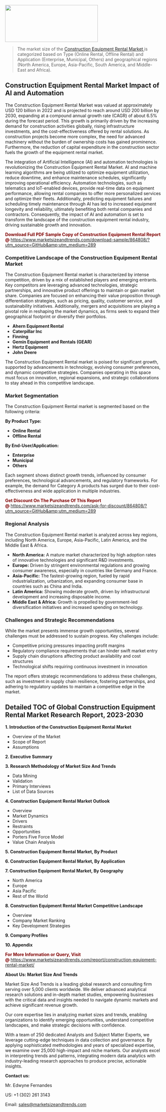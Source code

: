 <img src="https://100x100musica.es/wp-content/uploads/2024/12/Verified-Market-Reports-4-300x120.jpg" alt="" width="300" height="120" class="alignnone size-medium wp-image-100382" /><blockquote><p>The market size of the <a href="https://www.marketsizeandtrends.com/download-sample/864808/?utm_source=GitHub&amp;utm_medium=289" target="_blank">Construction Equipment Rental Market </a>is categorized based on Type (Online Rental, Offline Rental) and Application (Enterprise, Municipal, Others) and geographical regions (North America, Europe, Asia-Pacific, South America, and Middle-East and Africa).</p></blockquote><p><h2>Construction Equipment Rental Market Impact of AI and Automation</h2><p>The Construction Equipment Rental Market was valued at approximately USD 120 billion in 2022 and is projected to reach around USD 200 billion by 2030, expanding at a compound annual growth rate (CAGR) of about 6.5% during the forecast period. This growth is primarily driven by the increasing demand for construction activities globally, rising infrastructure investments, and the cost-effectiveness offered by rental solutions. As construction projects become more complex, the need for advanced machinery without the burden of ownership costs has gained prominence. Furthermore, the reduction of capital expenditure in the construction sector fuels the growth of the equipment rental market.</p><p>The integration of Artificial Intelligence (AI) and automation technologies is revolutionizing the Construction Equipment Rental Market. AI and machine learning algorithms are being utilized to optimize equipment utilization, reduce downtime, and enhance maintenance schedules, significantly improving operational efficiency. Automation technologies, such as telematics and IoT-enabled devices, provide real-time data on equipment performance, allowing rental companies to offer more personalized services and optimize their fleets. Additionally, predicting equipment failures and scheduling timely maintenance through AI has led to increased equipment longevity and reliability, ultimately benefiting both rental companies and contractors. Consequently, the impact of AI and automation is set to transform the landscape of the construction equipment rental industry, driving sustainable growth and innovation.</p></p><p><strong><span style="color: #800000;">Download Full PDF Sample Copy of Construction Equipment Rental Report @</span>&nbsp;</strong><a href="https://www.marketsizeandtrends.com/download-sample/864808/?utm_source=GitHub&amp;utm_medium=289">https://www.marketsizeandtrends.com/download-sample/864808/?utm_source=GitHub&amp;utm_medium=289</a></p><h3>Competitive Landscape of the Construction Equipment Rental Market</h3><p>The Construction Equipment Rental market is characterized by intense competition, driven by a mix of established players and emerging entrants. Key competitors are leveraging advanced technologies, strategic partnerships, and innovative product offerings to maintain or gain market share. Companies are focused on enhancing their value proposition through differentiation strategies, such as pricing, quality, customer service, and sustainability initiatives. Additionally, mergers and acquisitions are playing a pivotal role in reshaping the market dynamics, as firms seek to expand their geographical footprint or diversify their portfolios.</p><p><strong><p><ul><li>Ahern Equipment Rental </li><li> Caterpillar Inc </li><li> Finning </li><li> Gemin Equipment and Rentals (GEAR) </li><li> Hertz Equipment </li><li> John Deere</p></li></ul></p></strong></p><p>The Construction Equipment Rental market is poised for significant growth, supported by advancements in technology, evolving consumer preferences, and dynamic competitive strategies. Companies operating in this space must focus on innovation, regional expansions, and strategic collaborations to stay ahead in this competitive landscape.</p><h3>Market Segmentation</h3><p>The Construction Equipment Rental market is segmented based on the following criteria:</p><p><strong>By Product Type:</strong></p><p><strong><p><ul><li>Online Rental </li><li> Offline Rental</p></li></ul></p></strong></p><p><strong>By End-User/Application:</strong></p><p><strong><p><ul><li>Enterprise </li><li> Municipal </li><li> Others</p></li></ul></p></strong></p><p>Each segment shows distinct growth trends, influenced by consumer preferences, technological advancements, and regulatory frameworks. For example, the demand for Category A products has surged due to their cost-effectiveness and wide application in multiple industries.</p><p><strong><span style="color: #800000;">Get Discount On The Purchase Of This Report @&nbsp;</span></strong><a href="https://www.marketsizeandtrends.com/ask-for-discount/864808/?utm_source=GitHub&amp;utm_medium=289">https://www.marketsizeandtrends.com/ask-for-discount/864808/?utm_source=GitHub&amp;utm_medium=289</a></p><h3>Regional Analysis</h3><p>The Construction Equipment Rental market is analyzed across key regions, including North America, Europe, Asia-Pacific, Latin America, and the Middle East &amp; Africa.</p><ul><li><strong>North America:</strong> A mature market characterized by high adoption rates of innovative technologies and significant R&amp;D investments.</li><li><strong>Europe:</strong> Driven by stringent environmental regulations and growing consumer awareness, especially in countries like Germany and France.</li><li><strong>Asia-Pacific:</strong> The fastest-growing region, fueled by rapid industrialization, urbanization, and expanding consumer base in countries such as China and India.</li><li><strong>Latin America:</strong> Showing moderate growth, driven by infrastructural development and increasing disposable income.</li><li><strong>Middle East &amp; Africa:</strong> Growth is propelled by government-led diversification initiatives and increased spending on technology.</li></ul><h3>Challenges and Strategic Recommendations</h3><p>While the market presents immense growth opportunities, several challenges must be addressed to sustain progress. Key challenges include:</p><ul><li>Competitive pricing pressures impacting profit margins</li><li>Regulatory compliance requirements that can hinder swift market entry</li><li>Supply chain disruptions affecting product availability and cost structures</li><li>Technological shifts requiring continuous investment in innovation</li></ul><p>The report offers strategic recommendations to address these challenges, such as investment in supply chain resilience, fostering partnerships, and adhering to regulatory updates to maintain a competitive edge in the market.</p><h2>Detailed TOC of Global Construction Equipment Rental Market Research Report, 2023-2030</h2><p><strong>1. Introduction of the Construction Equipment Rental Market</strong></p><ul><li>Overview of the Market</li><li>Scope of Report</li><li>Assumptions&nbsp;</li></ul><p><strong>2. Executive Summary</strong></p><p><strong>3. Research Methodology of <strong>Market Size And Trends</strong></strong></p><ul><li>Data Mining</li><li>Validation</li><li>Primary Interviews</li><li>List of Data Sources&nbsp;</li></ul><p><strong>4. Construction Equipment Rental Market Outlook</strong></p><ul><li>Overview</li><li>Market Dynamics</li><li>Drivers</li><li>Restraints</li><li>Opportunities</li><li>Porters Five Force Model</li><li>Value Chain Analysis&nbsp;</li></ul><p><strong>5. Construction Equipment Rental Market, By Product</strong></p><p><strong>6. Construction Equipment Rental Market, By Application</strong></p><p><strong>7. Construction Equipment Rental Market, By Geography</strong></p><ul><li>North America</li><li>Europe</li><li>Asia Pacific</li><li>Rest of the World&nbsp;</li></ul><p><strong>8. Construction Equipment Rental Market Competitive Landscape</strong></p><ul><li>Overview</li><li>Company Market Ranking</li><li>Key Development Strategies&nbsp;</li></ul><p><strong>9. Company Profiles</strong></p><p><strong>10. Appendix</strong></p><p><strong><span style="color: #800000;">For More Information or Query, Visit @&nbsp;</span></strong><a href="https://www.marketsizeandtrends.com/report/construction-equipment-rental-market/">https://www.marketsizeandtrends.com/report/construction-equipment-rental-market/</a></p><p></p><p><strong>About Us:&nbsp;Market Size And Trends</strong></p><p>Market Size And Trends&nbsp;is a leading global research and consulting firm serving over 5,000 clients worldwide. We deliver advanced analytical research solutions and in-depth market studies, empowering businesses with the critical data and insights needed to navigate dynamic markets and achieve significant revenue growth.</p><p>Our core expertise lies in analyzing market sizes and trends, enabling organizations to identify emerging opportunities, understand competitive landscapes, and make strategic decisions with confidence.</p><p>With a team of 250 dedicated Analysts and Subject Matter Experts, we leverage cutting-edge techniques in data collection and governance. By applying sophisticated methodologies and years of specialized expertise, we examine over 25,000 high-impact and niche markets. Our analysts excel in interpreting trends and patterns, integrating modern data analytics with industry-leading research approaches to produce precise, actionable insights.</p><p><strong>Contact us:</strong></p><p>Mr. Edwyne Fernandes</p><p>US: +1 (302) 261 3143</p><p>Email: <a href="mailto:sales@marketsizeandtrends.com">sales@marketsizeandtrends.com</a>&nbsp;</p>
